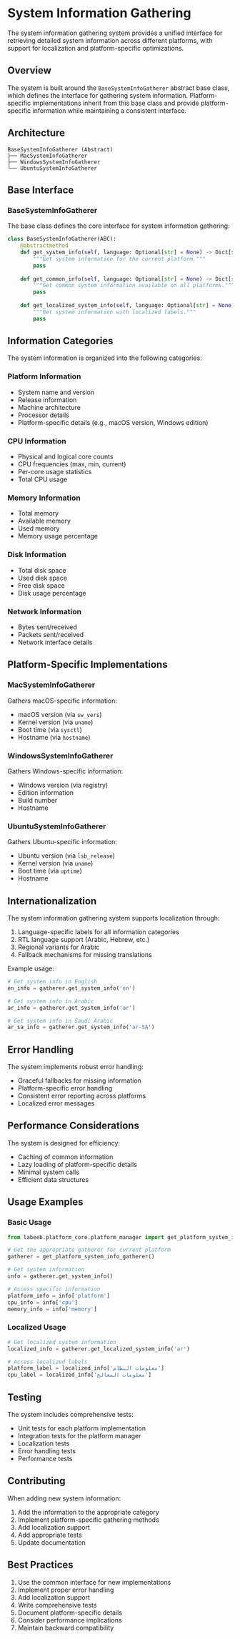 # System Information Gathering

The system information gathering system provides a unified interface for retrieving detailed system information across different platforms, with support for localization and platform-specific optimizations.

## Overview

The system is built around the `BaseSystemInfoGatherer` abstract base class, which defines the interface for gathering system information. Platform-specific implementations inherit from this base class and provide platform-specific information while maintaining a consistent interface.

## Architecture

```
BaseSystemInfoGatherer (Abstract)
├── MacSystemInfoGatherer
├── WindowsSystemInfoGatherer
└── UbuntuSystemInfoGatherer
```

## Base Interface

### BaseSystemInfoGatherer

The base class defines the core interface for system information gathering:

```python
class BaseSystemInfoGatherer(ABC):
    @abstractmethod
    def get_system_info(self, language: Optional[str] = None) -> Dict[str, Any]:
        """Get system information for the current platform."""
        pass
    
    def get_common_info(self, language: Optional[str] = None) -> Dict[str, Any]:
        """Get common system information available on all platforms."""
        pass
    
    def get_localized_system_info(self, language: Optional[str] = None) -> Dict[str, Any]:
        """Get system information with localized labels."""
        pass
```

## Information Categories

The system information is organized into the following categories:

### Platform Information
- System name and version
- Release information
- Machine architecture
- Processor details
- Platform-specific details (e.g., macOS version, Windows edition)

### CPU Information
- Physical and logical core counts
- CPU frequencies (max, min, current)
- Per-core usage statistics
- Total CPU usage

### Memory Information
- Total memory
- Available memory
- Used memory
- Memory usage percentage

### Disk Information
- Total disk space
- Used disk space
- Free disk space
- Disk usage percentage

### Network Information
- Bytes sent/received
- Packets sent/received
- Network interface details

## Platform-Specific Implementations

### MacSystemInfoGatherer

Gathers macOS-specific information:
- macOS version (via `sw_vers`)
- Kernel version (via `uname`)
- Boot time (via `sysctl`)
- Hostname (via `hostname`)

### WindowsSystemInfoGatherer

Gathers Windows-specific information:
- Windows version (via registry)
- Edition information
- Build number
- Hostname

### UbuntuSystemInfoGatherer

Gathers Ubuntu-specific information:
- Ubuntu version (via `lsb_release`)
- Kernel version (via `uname`)
- Boot time (via `uptime`)
- Hostname

## Internationalization

The system information gathering system supports localization through:

1. Language-specific labels for all information categories
2. RTL language support (Arabic, Hebrew, etc.)
3. Regional variants for Arabic
4. Fallback mechanisms for missing translations

Example usage:
```python
# Get system info in English
en_info = gatherer.get_system_info('en')

# Get system info in Arabic
ar_info = gatherer.get_system_info('ar')

# Get system info in Saudi Arabic
ar_sa_info = gatherer.get_system_info('ar-SA')
```

## Error Handling

The system implements robust error handling:
- Graceful fallbacks for missing information
- Platform-specific error handling
- Consistent error reporting across platforms
- Localized error messages

## Performance Considerations

The system is designed for efficiency:
- Caching of common information
- Lazy loading of platform-specific details
- Minimal system calls
- Efficient data structures

## Usage Examples

### Basic Usage
```python
from labeeb.platform_core.platform_manager import get_platform_system_info_gatherer

# Get the appropriate gatherer for current platform
gatherer = get_platform_system_info_gatherer()

# Get system information
info = gatherer.get_system_info()

# Access specific information
platform_info = info['platform']
cpu_info = info['cpu']
memory_info = info['memory']
```

### Localized Usage
```python
# Get localized system information
localized_info = gatherer.get_localized_system_info('ar')

# Access localized labels
platform_label = localized_info['معلومات النظام']
cpu_label = localized_info['معلومات المعالج']
```

## Testing

The system includes comprehensive tests:
- Unit tests for each platform implementation
- Integration tests for the platform manager
- Localization tests
- Error handling tests
- Performance tests

## Contributing

When adding new system information:
1. Add the information to the appropriate category
2. Implement platform-specific gathering methods
3. Add localization support
4. Add appropriate tests
5. Update documentation

## Best Practices

1. Use the common interface for new implementations
2. Implement proper error handling
3. Add localization support
4. Write comprehensive tests
5. Document platform-specific details
6. Consider performance implications
7. Maintain backward compatibility 